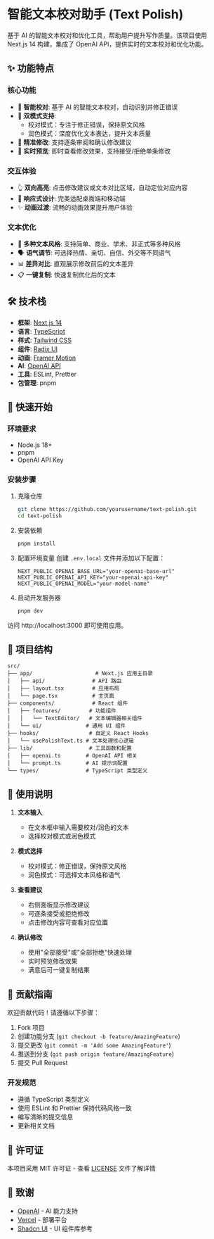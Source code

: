 # 智能文本校对助手 (Text Polish)

基于 AI 的智能文本校对和优化工具，帮助用户提升写作质量。该项目使用 Next.js 14 构建，集成了 OpenAI API，提供实时的文本校对和优化功能。

## ✨ 功能特点

### 核心功能

- 🤖 **智能校对**: 基于 AI 的智能文本校对，自动识别并修正错误
- 📝 **双模式支持**:
  - 校对模式：专注于修正错误，保持原文风格
  - 润色模式：深度优化文本表达，提升文本质量
- 🎯 **精准修改**: 支持逐条审阅和确认修改建议
- 🔄 **实时预览**: 即时查看修改效果，支持接受/拒绝单条修改

### 交互体验

- 👆 **双向高亮**: 点击修改建议或文本对比区域，自动定位对应内容
- 📱 **响应式设计**: 完美适配桌面端和移动端
- ✨ **动画过渡**: 流畅的动画效果提升用户体验

### 文本优化

- 🎨 **多种文本风格**: 支持简单、商业、学术、非正式等多种风格
- 🗣️ **语气调节**: 可选择热情、亲切、自信、外交等不同语气
- 📊 **差异对比**: 直观展示修改前后的文本差异
- 📋 **一键复制**: 快速复制优化后的文本

## 🛠️ 技术栈

- **框架**: [Next.js 14](https://nextjs.org/)
- **语言**: [TypeScript](https://www.typescriptlang.org/)
- **样式**: [Tailwind CSS](https://tailwindcss.com/)
- **组件**: [Radix UI](https://www.radix-ui.com/)
- **动画**: [Framer Motion](https://www.framer.com/motion/)
- **AI**: [OpenAI API](https://openai.com/)
- **工具**: ESLint, Prettier
- **包管理**: pnpm

## 🚀 快速开始

### 环境要求

- Node.js 18+
- pnpm
- OpenAI API Key

### 安装步骤

1. 克隆仓库

   ```bash
   git clone https://github.com/yourusername/text-polish.git
   cd text-polish
   ```

2. 安装依赖

   ```bash
   pnpm install
   ```

3. 配置环境变量
   创建 `.env.local` 文件并添加以下配置：

   ```env
   NEXT_PUBLIC_OPENAI_BASE_URL="your-openai-base-url"
   NEXT_PUBLIC_OPENAI_API_KEY="your-openai-api-key"
   NEXT_PUBLIC_OPENAI_MODEL="your-model-name"
   ```

4. 启动开发服务器
   ```bash
   pnpm dev
   ```

访问 http://localhost:3000 即可使用应用。

## 📁 项目结构

```
src/
├── app/                    # Next.js 应用主目录
│   ├── api/               # API 路由
│   ├── layout.tsx         # 应用布局
│   └── page.tsx           # 主页面
├── components/            # React 组件
│   ├── features/         # 功能组件
│   │   └── TextEditor/   # 文本编辑器相关组件
│   └── ui/              # 通用 UI 组件
├── hooks/                # 自定义 React Hooks
│   └── usePolishText.ts # 文本处理核心逻辑
├── lib/                  # 工具函数和配置
│   ├── openai.ts        # OpenAI API 相关
│   └── prompt.ts        # AI 提示词配置
└── types/               # TypeScript 类型定义
```

## 📝 使用说明

1. **文本输入**

   - 在文本框中输入需要校对/润色的文本
   - 选择校对模式或润色模式

2. **模式选择**

   - 校对模式：修正错误，保持原文风格
   - 润色模式：可选择文本风格和语气

3. **查看建议**

   - 右侧面板显示修改建议
   - 可逐条接受或拒绝修改
   - 点击修改内容可查看对应位置

4. **确认修改**
   - 使用"全部接受"或"全部拒绝"快速处理
   - 实时预览修改效果
   - 满意后可一键复制结果

## 🤝 贡献指南

欢迎贡献代码！请遵循以下步骤：

1. Fork 项目
2. 创建功能分支 (`git checkout -b feature/AmazingFeature`)
3. 提交更改 (`git commit -m 'Add some AmazingFeature'`)
4. 推送到分支 (`git push origin feature/AmazingFeature`)
5. 提交 Pull Request

### 开发规范

- 遵循 TypeScript 类型定义
- 使用 ESLint 和 Prettier 保持代码风格一致
- 编写清晰的提交信息
- 更新相关文档

## 📄 许可证

本项目采用 MIT 许可证 - 查看 [LICENSE](LICENSE) 文件了解详情

## 🙏 致谢

- [OpenAI](https://openai.com/) - AI 能力支持
- [Vercel](https://vercel.com/) - 部署平台
- [Shadcn UI](https://ui.shadcn.com/) - UI 组件库参考
